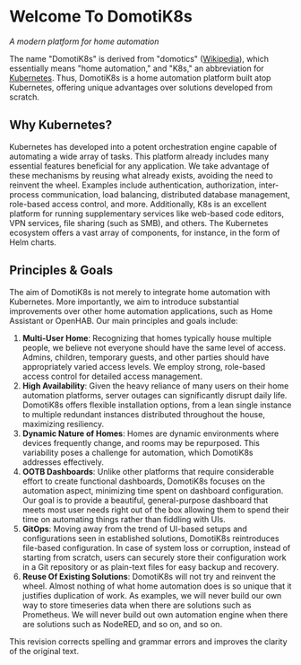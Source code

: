 # Welcome To DomotiK8s
_A modern platform for home automation_

The name "DomotiK8s" is derived from "domotics" ([Wikipedia](https://en.m.wiktionary.org/wiki/domotics)), which essentially means "home automation," and "K8s," an abbreviation for [Kubernetes](https://kubernetes.io). Thus, DomotiK8s is a home automation platform built atop Kubernetes, offering unique advantages over solutions developed from scratch.

## Why Kubernetes?
Kubernetes has developed into a potent orchestration engine capable of automating a wide array of tasks. This platform already includes many essential features beneficial for any application. We take advantage of these mechanisms by reusing what already exists, avoiding the need to reinvent the wheel. Examples include authentication, authorization, inter-process communication, load balancing, distributed database management, role-based access control, and more. Additionally, K8s is an excellent platform for running supplementary services like web-based code editors, VPN services, file sharing (such as SMB), and others. The Kubernetes ecosystem offers a vast array of components, for instance, in the form of Helm charts.

## Principles & Goals
The aim of DomotiK8s is not merely to integrate home automation with Kubernetes. More importantly, we aim to introduce substantial improvements over other home automation applications, such as Home Assistant or OpenHAB. Our main principles and goals include:

1. **Multi-User Home**: Recognizing that homes typically house multiple people, we believe not everyone should have the same level of access. Admins, children, temporary guests, and other parties should have appropriately varied access levels. We employ strong, role-based access control for detailed access management.
2. **High Availability**: Given the heavy reliance of many users on their home automation platforms, server outages can significantly disrupt daily life. DomotiK8s offers flexible installation options, from a lean single instance to multiple redundant instances distributed throughout the house, maximizing resiliency.
3. **Dynamic Nature of Homes**: Homes are dynamic environments where devices frequently change, and rooms may be repurposed. This variability poses a challenge for automation, which DomotiK8s addresses effectively.
4. **OOTB Dashboards**: Unlike other platforms that require considerable effort to create functional dashboards, DomotiK8s focuses on the automation aspect, minimizing time spent on dashboard configuration. Our goal is to provide a beautiful, general-purpose dashboard that meets most user needs right out of the box allowing them to spend their time on automating things rather than fiddling with UIs.
5. **GitOps**: Moving away from the trend of UI-based setups and configurations seen in established solutions, DomotiK8s reintroduces file-based configuration. In case of system loss or corruption, instead of starting from scratch, users can securely store their configuration work in a Git repository or as plain-text files for easy backup and recovery.
6. **Reuse Of Existing Solutions**: DomotiK8s will not try and reinvent the wheel. Almost nothing of what home automation does is so unique that it justifies duplication of work. As examples, we will never build our own way to store timeseries data when there are solutions such as Prometheus. We will never build out own automation engine when there are solutions such as NodeRED, and so on, and so on.

This revision corrects spelling and grammar errors and improves the clarity of the original text.
